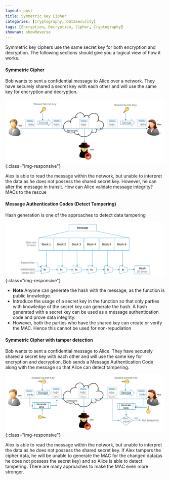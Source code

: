 ```yaml
---
layout: post
title: Symmetric Key Cipher
categories: [Cryptography, DataSecurity]
tags: [Encryption, Decryption, Cipher, Cryptography]
shownav: showReverse
---
```


Symmetric key ciphers use the same secret key for both encryption and decryption. The following sections should give you a logical view of how it works.

#### Symmetric Cipher

Bob wants to sent a confidential message to Alice over a network. They have securely shared a secret key with each other and will use the same key for encryption and decryption.

![Symmetric Cipher Image](/assets/images/SymmetricCipher01.png){:class="img-responsive"}

Alex is able to read the message within the network, but unable to interpret the data as he does not possess the shared secret key. However, he can alter the message in transit. How can Alice validate message integrity? MACs to the rescue

#### Message Authentication Codes (Detect Tampering)

Hash generation is one of the approaches to detect data tampering

![Symmetric MAC](/assets/images/SymmetricMAC01.png){:class="img-responsive"}

- **Note** Anyone can generate the hash with the message, as the function is public knowledge.
- Introduce the usage of a secret key in the function so that only parties with knowledge of the secret key can generate the hash. A hash generated with a secret key can be used as a message authentication code and prove data integrity.
- However, both the parties who have the shared key can create or verify the MAC. Hence this cannot be used for non-repudiation

#### Symmetric Cipher with tamper detection

Bob wants to sent a confidential message to Alice. They have securely shared a secret key with each other and will use the same key for encryption and decryption. Bob sends a Message Authentication Code along with the message so that Alice can detect tampering.

![Symmetric Cipher with tamper detection](/assets/images/SymmetricCipherWithMAC01.png){:class="img-responsive"}

Alex is able to read the message within the network, but unable to interpret the data as he does not possess the shared secret key. If Alex tampers the cipher data, he will be unable to generate the MAC for the changed data(as he does not possess the secret key) and so Alice is able to detect tampering. There are many approaches to make the MAC even more stronger. 